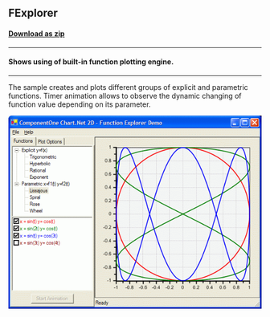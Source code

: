## FExplorer
#### [Download as zip](https://grapecity.github.io/DownGit/#/home?url=https://github.com/GrapeCity/ComponentOne-WinForms-Samples/tree/master/NetFramework\Charts\CS\FExplorer)
____
#### Shows using of built-in function plotting engine.
____
The sample creates and plots different groups of explicit and parametric functions. Timer animation allows to observe the dynamic changing of function value depending on its parameter.

![screenshot](screenshot.png)
